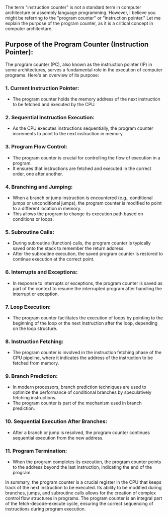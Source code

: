 The term "instruction counter" is not a standard term in computer architecture or assembly language programming. However, I believe you might be referring to the "program counter" or "instruction pointer." Let me explain the purpose of the program counter, as it is a critical concept in computer architecture.

## Purpose of the Program Counter (Instruction Pointer):

The program counter (PC), also known as the instruction pointer (IP) in some architectures, serves a fundamental role in the execution of computer programs. Here's an overview of its purpose:

### 1. **Current Instruction Pointer:**
   - The program counter holds the memory address of the next instruction to be fetched and executed by the CPU.

### 2. **Sequential Instruction Execution:**
   - As the CPU executes instructions sequentially, the program counter increments to point to the next instruction in memory.

### 3. **Program Flow Control:**
   - The program counter is crucial for controlling the flow of execution in a program.
   - It ensures that instructions are fetched and executed in the correct order, one after another.

### 4. **Branching and Jumping:**
   - When a branch or jump instruction is encountered (e.g., conditional jumps or unconditional jumps), the program counter is modified to point to a different location in memory.
   - This allows the program to change its execution path based on conditions or loops.

### 5. **Subroutine Calls:**
   - During subroutine (function) calls, the program counter is typically saved onto the stack to remember the return address.
   - After the subroutine execution, the saved program counter is restored to continue execution at the correct point.

### 6. **Interrupts and Exceptions:**
   - In response to interrupts or exceptions, the program counter is saved as part of the context to resume the interrupted program after handling the interrupt or exception.

### 7. **Loop Execution:**
   - The program counter facilitates the execution of loops by pointing to the beginning of the loop or the next instruction after the loop, depending on the loop structure.

### 8. **Instruction Fetching:**
   - The program counter is involved in the instruction fetching phase of the CPU pipeline, where it indicates the address of the instruction to be fetched from memory.

### 9. **Branch Prediction:**
   - In modern processors, branch prediction techniques are used to optimize the performance of conditional branches by speculatively fetching instructions.
   - The program counter is part of the mechanism used in branch prediction.

### 10. **Sequential Execution After Branches:**
   - After a branch or jump is resolved, the program counter continues sequential execution from the new address.

### 11. **Program Termination:**
   - When the program completes its execution, the program counter points to the address beyond the last instruction, indicating the end of the program.

In summary, the program counter is a crucial register in the CPU that keeps track of the next instruction to be executed. Its ability to be modified during branches, jumps, and subroutine calls allows for the creation of complex control flow structures in programs. The program counter is an integral part of the fetch-decode-execute cycle, ensuring the correct sequencing of instructions during program execution.
